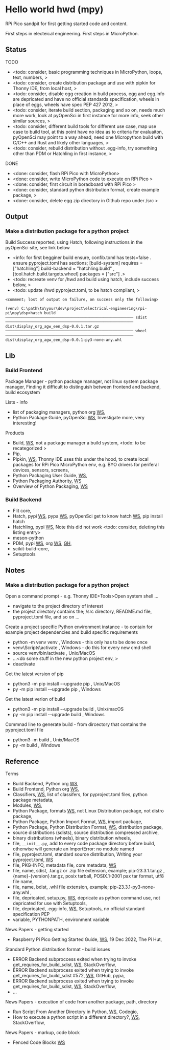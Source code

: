# Hello world hwd (mpy)

RPi Pico sandpit for first getting started code and content.

First steps in electeical engineering. First steps in MicroPython.

## Status

TODO
* <todo: consider, basic programming techniques in MicroPython, loops, text, numbers, >
* <todo: consider, create distribution package and use with pipkin for Thonny IDE, from local host, >
* <todo: consider, disable egg creation in build process, egg and egg.info are depricated and have no official standards specification, wheels in place of eggs, wheels have spec PEP 427 2012, >
* <todo: consider, iterate build section, packaging and so on, needs much more work, look at pyOpenSci in first instance for more info, seek other similar sources, >
* <todo: consider, different build tools for different use case, map use case to build tool, at this point have no idea as to criteria for evaluaiton, pyOpenSci may point to a way ahead, need one Micropython build with C/C++ and Rust and likely other languages, >
* <todo: consider, rebuild distribution without .egg-info, try something other than PDM or Hatchling in first instance, >

DONE
* <done: consider, flash RPi Pico with MicroPython>
* <done: consider, write MicroPython code to execute on RPi Pico >
* <done: consider, first circuit in boradboard with RPi Pico >
* <done: consider, standard python distribution format, create example package, >
* <done: consider, delete egg zip directory in Github repo under /src >

## Output

### Make a distribution package for a python project
Build Success reported, using Hatch, following instructions in the pyOpenSci site, see link below
* <info: for first begginer build ensure, confib.toml has tests=false . ensure pyproject.toml has sections; [build-system] requires = ["hatchling"] build-backend = "hatchling.build" ,  [tool.hatch.build.targets.wheel] packages = ["src"] .>
* <todo: recreate venv for /hwd and build using hatch, include success below, >
* <todo: update /hwd pyproject.toml, to be hatch compliant, >

```
<comment; lost of output on failure, on success only the following>

(venv) C:\path\to\your\dev\project\electrical-engineering\rpi-pi\mpy\dsp>hatch build
──────────────────────────────────────────────────────── sdist ────────────────────────────────────────────────────────
dist\display_org_agw_een_dsp-0.0.1.tar.gz
──────────────────────────────────────────────────────── wheel ────────────────────────────────────────────────────────
dist\display_org_agw_een_dsp-0.0.1-py3-none-any.whl

```

## Lib

### Build Frontend
Package Manager - python package manager, not linux system package manager,
Finding it difficult to distinguish between frontend and backend, build ecosystem

Lists - info 
* list of packaging managers, python org [WS](https://packaging.python.org/en/latest/key_projects/), 
* Python Package Guide, pyOpenSci [WS](https://www.pyopensci.org/python-package-guide/index.html), Investigate more, very interesting! 

Products
* Build, [WS](https://packaging.python.org/en/latest/key_projects/#build), not a package manager a build system, <todo: to be recategorized >
* Pip, 
* Pipkin, [WS](https://pypi.org/project/pipkin/), Thonny IDE uses this under the hood, to create local packages for RPi Pico MicroPython env, e.g. BYO drivers for periferal devices, sensors, screens,  
* Python Packaging User Guide, [WS](https://packaging.python.org/en/latest/), 
* Python Packaging Authority, [WS](https://www.pypa.io/en/latest/)
* Overview of Python Packaging, [WS](https://packaging.python.org/en/latest/overview/)

### Build Backend

* Flit core, 
* Hatch, pypi [WS](https://pypi.org/project/hatch/), pypa [WS](https://hatch.pypa.io/latest/), pyOpenSci get to know hatch [WS](https://www.pyopensci.org/python-package-guide/tutorials/get-to-know-hatch.html), pip install hatch
* Hatchling, pypi [WS](https://pypi.org/project/hatchling/), Note this did not work <todo: consider, deleting this listing entry>
* meson-python
* PDM, pypi [WS](https://pypi.org/project/pdm/), org [WS](https://pdm-project.org/en/latest/), [GH](https://github.com/pdm-project/pdm), 
* scikit-build-core, 
* Setuptools

## Notes

### Make a distribution package for a python project

Open a command prompt - e.g. Thonny IDE>Tools>Open system shell ...
* navigate to the project directory of interest
* the project directory contains the; /src directory, README.md  file, pyproject.toml file, and so on ...

Create a project specific Python environment instance - to contain for example project dependencies and build specific requirements
* python -m venv venv , Windows - this only has to be done once
* venv\Scripts\activate , Windows - do this for every new cmd shell
* source venv/bin/activate , Unix/MacOS
* ...<do some stuff in the new python project env, >
* deactivate

Get the latest version of pip
* python3 -m pip install --upgrade pip , Unix/MacOS
* py -m pip install --upgrade pip , Windows

Get the latest verion of build
* python3 -m pip install --upgrade build , Unix/macOS
* py -m pip install --upgrade build , Windows

Commnad line to generate build - from dircectory that contains the pyproject.toml file
* python3 -m build , Unix/MacOS
* py -m build , Windows

## Reference

Terms
* Build Backend, Python org [WS](https://packaging.python.org/en/latest/glossary/#term-Build-Backend), 
* Build Frontend, Python org [WS](https://packaging.python.org/en/latest/glossary/#term-Build-Frontend), 
* Classifiers, [WS](https://pypi.org/classifiers/), list of classifers, for pyproject.toml files, python package metadata, 
* Modules, [WS](https://docs.python.org/3/tutorial/modules.html#), 
* Python Package, formats [WS](https://packaging.python.org/en/latest/discussions/package-formats/#package-formats), not Linux Distribution package, not distro package, 
* Python Package, Python Import Format, [WS](https://packaging.python.org/en/latest/glossary/#term-Import-Package), import package, 
* Python Package, Python Distribution Format, [WS](https://packaging.python.org/en/latest/specifications/binary-distribution-format/), distribution package, 
* source distributions (sdists), source distribution compressed archive, 
* binary distributions (wheels), binary distribution wheels,
* file, ```__init__.py```, add to every code package directory before build, otherwise will generate an ImportError: no module named
* file, pyproject.toml, standard source distribution, Writing your pyproject.toml, [WS](https://packaging.python.org/en/latest/guides/writing-pyproject-toml/#writing-pyproject-toml)
* file, PKG-INFO, metadata file, core metadata, [WS](https://packaging.python.org/en/latest/specifications/core-metadata/#core-metadata)
* file, name, sdist, .tar.gz or .zip file extension, example; pip-23.3.1.tar.gz , {name}-{version}.tar.gz, posix tarball, POSIX.1-2001 pax tar format, utf8 file name,
* file, name, bdist, .whl file extension, example; pip-23.3.1-py3-none-any.whl , 
* file, depricated, setup.py, [WS](https://packaging.python.org/en/latest/discussions/setup-py-deprecated/), depricate as python command use, not depricated for use with Setuptools, 
* file, depricated, <some-compressed-file-name>.egg-info, [WS](https://packaging.python.org/en/latest/discussions/package-formats/#what-about-eggs), Setuptools, no official standard specification PEP
* variable, PYTHONPATH, environment variable

News Papers - getting started
* Raspberry Pi Pico Getting Started Guide, [WS](https://thepihut.com/blogs/raspberry-pi-tutorials/raspberry-pi-pico-getting-started-guide), 19 Dec 2022, The Pi Hut,

 Standard Python distribution format - build issues
* ERROR Backend subproccess exited when trying to invoke get_requires_for_build_sdist, [WS](https://stackoverflow.com/questions/72072319/error-backend-subproccess-exited-when-trying-to-invoke-get-requires-for-build-sd), StackOverflow, 
* ERROR Backend subprocess exited when trying to invoke get_requires_for_build_sdist #572, [WS](https://github.com/pypa/build/issues/572), GitHub, pypa, 
* ERROR Backend subprocess exited when trying to invoke get_requires_for_build_sdist, [WS](https://stackoverflow.com/questions/75312569/error-backend-subprocess-exited-when-trying-to-invoke-get-requires-for-build-sdi), StackOverflow, 
* ...

News Papers - execution of code from another package, path, directory
* Run Script From Another Directory in Python, [WS](https://codeigo.com/python/run-script-from-another-directory/), Codegio, 
* How to execute a python script in a different directory?, [WS](https://stackoverflow.com/questions/45384429/how-to-execute-a-python-script-in-a-different-directory), StackOverflow, 

News Papers - markup, code block
*  Fenced Code Blocks [WS](https://www.markdownguide.org/extended-syntax/#fenced-code-blocks)



